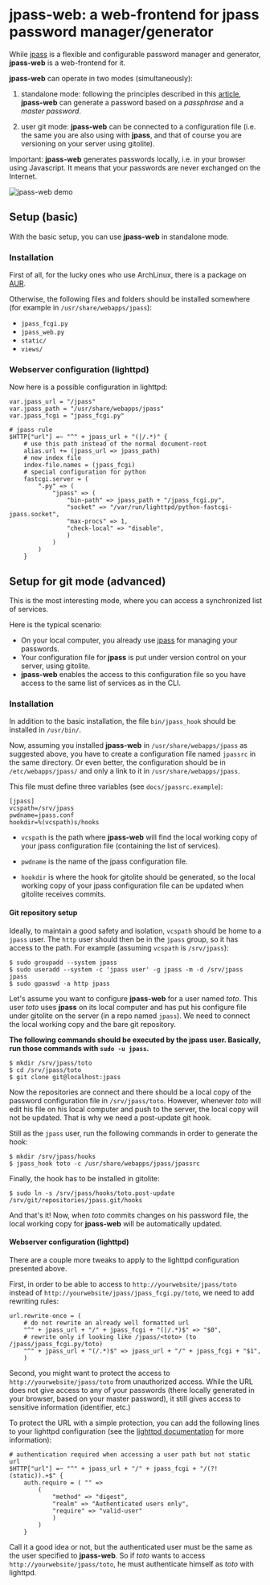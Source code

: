 # jpass-web: a web-frontend for jpass password manager/generator

While [jpass][jpass] is a flexible and configurable password manager and
generator, **jpass-web** is a web-frontend for it.

**jpass-web** can operate in two modes (simultaneously):

1. standalone mode: following the principles described in this
   [article](https://joel.porquet.org/wiki/hacking/password_management_history/),
   **jpass-web** can generate a password based on a *passphrase* and a *master
   password*.

2. user git mode: **jpass-web** can be connected to a configuration file (i.e.
   the same you are also using with **jpass**, and that of course you are
   versioning on your server using gitolite).

Important: **jpass-web** generates passwords locally, i.e. in your browser
using Javascript. It means that your passwords are never exchanged on the
Internet.

![jpass-web demo](https://joel.porquet.org/cgit/cgit.cgi/jpass-web.git/plain/docs/demo.gif)

## Setup (basic)

With the basic setup, you can use **jpass-web** in standalone mode.

### Installation

First of all, for the lucky ones who use ArchLinux, there is a package on
[AUR](https://aur.archlinux.org/packages/jpass-web-git/).

Otherwise, the following files and folders should be installed somewhere (for
example in `/usr/share/webapps/jpass`):

* `jpass_fcgi.py`
* `jpass_web.py`
* `static/`
* `views/`

### Webserver configuration (lighttpd)

Now here is a possible configuration in lighttpd:

    var.jpass_url = "/jpass"
    var.jpass_path = "/usr/share/webapps/jpass"
    var.jpass_fcgi = "jpass_fcgi.py"

    # jpass rule
    $HTTP["url"] =~ "^" + jpass_url + "(|/.*)" {
        # use this path instead of the normal document-root
        alias.url += (jpass_url => jpass_path)
        # new index file
        index-file.names = (jpass_fcgi)
        # special configuration for python
        fastcgi.server = (
            ".py" => (
                "jpass" => (
                    "bin-path" => jpass_path + "/jpass_fcgi.py",
                    "socket" => "/var/run/lighttpd/python-fastcgi-jpass.socket",
                    "max-procs" => 1,
                    "check-local" => "disable",
                    )
                )
            )
        }

## Setup for git mode (advanced)

This is the most interesting mode, where you can access a synchronized list of
services.

Here is the typical scenario:

* On your local computer, you already use [jpass][jpass] for managing your
  passwords.
* Your configuration file for **jpass** is put under version control on your
  server, using gitolite.
* **jpass-web** enables the access to this configuration file so you have
  access to the same list of services as in the CLI.

### Installation

In addition to the basic installation, the file `bin/jpass_hook` should be
installed in `/usr/bin/`.

Now, assuming you installed **jpass-web** in `/usr/share/webapps/jpass` as
suggested above, you have to create a configuration file named `jpassrc` in the
same directory. Or even better, the configuration should be in
`/etc/webapps/jpass/` and only a link to it in `/usr/share/webapps/jpass`.

This file must define three variables (see `docs/jpassrc.example`):

    [jpass]
    vcspath=/srv/jpass
    pwdname=jpass.conf
    hookdir=%(vcspath)s/hooks

* `vcspath` is the path where **jpass-web** will find the local working copy of
  your jpass configuration file (containing the list of services).

* `pwdname` is the name of the jpass configuration file.

* `hookdir` is where the hook for gitolite should be generated, so the local
  working copy of your jpass configuration file can be updated when gitolite
  receives commits.

#### Git repository setup

Ideally, to maintain a good safety and isolation, `vcspath` should be home to a
`jpass` user. The `http` user should then be in the `jpass` group, so it has
access to the path. For example (assuming `vcspath` is `/srv/jpass`):

    $ sudo groupadd --system jpass
    $ sudo useradd --system -c 'jpass user' -g jpass -m -d /srv/jpass jpass
    $ sudo gpasswd -a http jpass

Let's assume you want to configure **jpass-web** for a user named *toto*. This
user *toto* uses **jpass** on its local computer and has put his configure file
under gitolite on the server (in a repo named `jpass`). We need to connect the
local working copy and the bare git repository.

**The following commands should be executed by the jpass user. Basically, run
those commands with `sudo -u jpass`.**

    $ mkdir /srv/jpass/toto
    $ cd /srv/jpass/toto
    $ git clone git@localhost:jpass

Now the repositories are connect and there should be a local copy of the
password configuration file in `/srv/jpass/toto`. However, whenever *toto* will
edit his file on his local computer and push to the server, the local copy will
not be updated. That is why we need a post-update git hook.

Still as the `jpass` user, run the following commands in order to generate the
hook:

    $ mkdir /srv/jpass/hooks
    $ jpass_hook toto -c /usr/share/webapps/jpass/jpassrc

Finally, the hook has to be installed in gitolite:

    $ sudo ln -s /srv/jpass/hooks/toto.post-update /srv/git/repositories/jpass.git/hooks

And that's it! Now, when *toto* commits changes on his password file, the local
working copy for **jpass-web** will be automatically updated.

#### Webserver configuration (lighttpd)

There are a couple more tweaks to apply to the lighttpd configuration presented
above.

First, in order to be able to access to `http://yourwebsite/jpass/toto` instead
of `http://yourwebsite/jpass/jpass_fcgi.py/toto`, we need to add rewriting
rules:

    url.rewrite-once = (
        # do not rewrite an already well formatted url
        "^" + jpass_url + "/" + jpass_fcgi + "(|/.*)$" => "$0",
        # rewrite only if looking like /jpass/<toto> (to /jpass/jpass_fcgi.py/toto)
        "^" + jpass_url + "(/.*)$" => jpass_url + "/" + jpass_fcgi + "$1",
        )

Second, you might want to protect the access to `http://yourwebsite/jpass/toto`
from unauthorized access. While the URL does not give access to any of your
passwords (there locally generated in your browser, based on your master
password), it still gives access to sensitive information (identifier, etc.)

To protect the URL with a simple protection, you can add the following lines to
your lighttpd configuration (see the
[lighttpd documentation](http://redmine.lighttpd.net/projects/1/wiki/docs_modauth)
for more information):

    # authentication required when accessing a user path but not static url
    $HTTP["url"] =~ "^" + jpass_url + "/" + jpass_fcgi + "/(?!(static)).+$" {
        auth.require = ( "" =>
            (
                "method" => "digest",
                "realm" => "Authenticated users only",
                "require" => "valid-user"
                )
            )
        }

Call it a good idea or not, but the authenticated user must be the same as the
user specified to **jpass-web**. So if *toto* wants to access
`http://yourwebsite/jpass/toto`, he must authenticate himself as *toto* with lighttpd.

[jpass]: https://joel.porquet.org/cgit/cgit.cgi/jpass.git/about/
